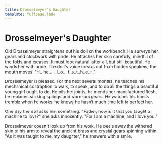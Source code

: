 ```yaml
---
title: Drosselmeyer's Daughter
template: fullpage.jade
---
```


# Drosselmeyer's Daughter

Old Drosselmeyer straightens out his doll on the workbench.  He surveys her gears and clockwork with pride.  He attaches her skin carefully, mindful of the folds and creases.  It must look natural, after all, but still beautiful.  He winds her with pride.  The doll's voice creaks out from hidden speakers; the mouth moves.  "H.. he....l..l..o... f..a..t..h..e..r.."

Drosselmeyer is pleased.  For the next several months, he teaches his mechanical contraption to walk, to speak, and to do all the things a beautiful young girl ought to do.  He oils her joints, he mends her manufactured flesh, he replaces sticking springs and worn-out gears.  He watches his hands tremble when he works; he knows he hasn't much time left to perfect her.

One day the doll asks him something.  "Father, how is it that you taught a machine to love?" she asks innocently.  "For I am a machine, and I love you."

Drosselmeyer doesn't look up from his work.  He peels away the withered skin of his arm to reveal the ancient brass and crystal gears spinning within.  "As it was taught to me, my daughter," he answers with a smile.
